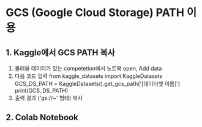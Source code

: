 # GCS (Google Cloud Storage) PATH 이용
## 1. Kaggle에서 GCS PATH 복사
1. 불러올 데이터가 있는 competetion에서 노트북 open, Add data
2. 다음 코드 입력
  from kaggle_datasets import KaggleDatasets
  GCS_DS_PATH = KaggleDatasets().get_gcs_path('[데이터셋 이름]')
  print(GCS_DS_PATH)
3. 출력 결과 ('gs://~' 형태) 복사

## 2. Colab Notebook
